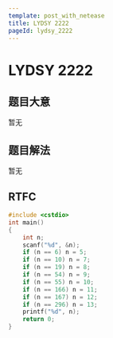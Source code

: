 ```yaml
---
template: post_with_netease
title: LYDSY 2222
pageId: lydsy_2222
---
```


# LYDSY 2222

## 题目大意
暂无

## 题目解法
暂无

## RTFC

```cpp
#include <cstdio>
int main()
{
    int n;
    scanf("%d", &n);
    if (n == 6) n = 5;
    if (n == 10) n = 7;
    if (n == 19) n = 8;
    if (n == 54) n = 9;
    if (n == 55) n = 10;
    if (n == 166) n = 11;
    if (n == 167) n = 12;
    if (n == 296) n = 13;
    printf("%d", n);
    return 0;
}
```
<div id="__comment"></div>
